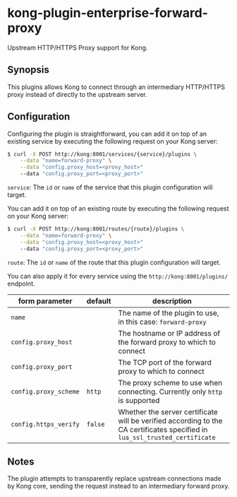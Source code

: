# kong-plugin-enterprise-forward-proxy

Upstream HTTP/HTTPS Proxy support for Kong.

## Synopsis

This plugins allows Kong to connect through an intermediary HTTP/HTTPS proxy instead of directly to the upstream server.

## Configuration

Configuring the plugin is straightforward, you can add it on top of an existing service by executing the following request on your Kong server:

```bash
$ curl -X POST http://kong:8001/services/{service}/plugins \
    --data "name=forward-proxy" \
    --data "config.proxy_host=<proxy_host>"
    --data "config.proxy_port=<proxy_port>"
```

`service`: The `id` or `name` of the service that this plugin configuration will target.

You can add it on top of an existing route by executing the following request on your Kong server:

```bash
$ curl -X POST http://kong:8001/routes/{route}/plugins \
    --data "name=forward-proxy" \
    --data "config.proxy_host=<proxy_host>"
    --data "config.proxy_port=<proxy_port>"
```

`route`: The `id` or `name` of the route that this plugin configuration will target.

You can also apply it for every service using the `http://kong:8001/plugins/` endpoint.

| form parameter | default | description |
| --- | --- | --- |
| `name` | | The name of the plugin to use, in this case: `forward-proxy` |
| `config.proxy_host` | | The hostname or IP address of the forward proxy to which to connect |
| `config.proxy_port` | | The TCP port of the forward proxy to which to connect |
| `config.proxy_scheme` | `http` | The proxy scheme to use when connecting. Currently only `http` is supported |
| `config.https_verify ` | `false` | Whether the server certificate will be verified according to the CA certificates specified in `lua_ssl_trusted_certificate` |


## Notes

The plugin attempts to transparently replace upstream connections made by Kong core, sending the request instead to an intermediary forward proxy.


[badge-travis-url]: https://travis-ci.com/Kong/kong-plugin-enterprise-forward-proxy/branches
[badge-travis-image]: https://travis-ci.com/Kong/kong-plugin-enterprise-forward-proxy.svg?token=BfzyBZDa3icGPsKGmBHb&branch=master
